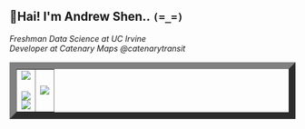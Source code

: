 ## 👋Hai! I'm Andrew Shen.. `(=_=)` 
*Freshman Data Science at UC Irvine*  
*Developer at Catenary Maps @catenarytransit*  

<table border="12px">
 <tr>
  <td align="center">
    <a href="https://stackoverflow.com/users/9985581">
      <img src="https://stackoverflow-badge.onrender.com/api/StackOverflowBadge/9985581" />
    </a>  
    </br>  
    </br>  
    <a href="https://skillicons.dev">
      <img src="https://skillicons.dev/icons?i=py,rust,cpp,sklearn,pytorch,tensorflow,firebase,flutter,qt,flask&theme=dark&perline=5" />
    </a>
    </br>  
    <img src="https://a11ybadges.com/badge?logo=vulkan" />
  </td>
  <td>
    <a href="https://github.com/AndrewHC36">
      <img src="https://github-readme-stats.vercel.app/api?username=andrewhc36&show_icons=true&rank_icon=github&theme=tokyonight" />
    </a>
  </td>
 </tr>
</table>
